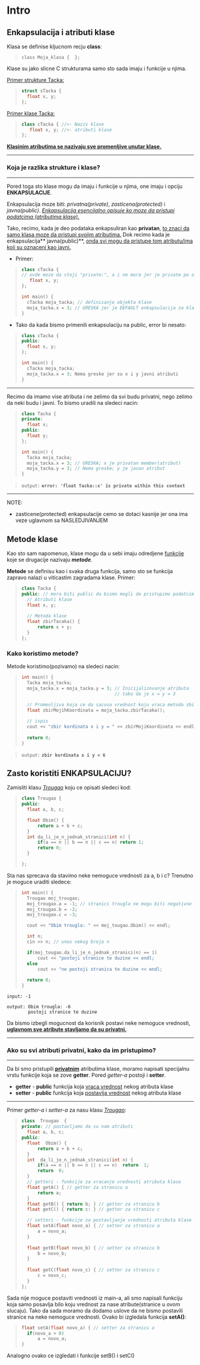 # Intro
## Enkapsulacija i atributi klase
Klasa se definise kljucnom recju **class**:

>`class Moja_klasa {  };`

Klase su jako slicne C strukturama samo sto sada imaju i funkcije u njima.

<ins>Primer strukture Tacka:</ins>
>```cpp
>struct sTacka {
>	float x, y;
>};
>```

<ins>Primer klase Tacka:</ins>
>```cpp
>class cTacka { //<- Naziv klase
>    float x, y; //<- atributi klase
>};
>```

<ins>**Klasinim atributima se nazivaju sve promenljive unutar klase.**</ins>

---------------------------------------------------------------------------
### Koja je razlika strukture i klase?
---------------------------------------------------------------------------
Pored toga sto klase mogu da imaju i funkcije u njima, one imaju i opciju **ENKAPSULACIJE**.

Enkapsulacija moze biti: *privatna(private)*, *zasticena(protected)* i *javna(public)*.
<ins>*Enkapsulacija esencijalno opisuje ko moze da pristupi podatcima (atributima klase).*</ins>

Tako, recimo, kada je deo podataka enkapsuliran kao **privatan**, <ins>to znaci da samo klasa moze da pristupi svojim atributima.</ins>
Dok recimo kada je enkapsulacija** javna(public)**, <ins>onda svi mogu da pristupe tom atributu/ima koji su oznaceni kao javni.</ins>


- Primer: 
>```cpp
>class cTacka { 
>// ovde moze da stoji "private:", a i ne mora jer je private po default-u
>    float x, y; 
>};
>
>int main() {
>	cTacka moja_tacka; // definisanje objekta klase
>	moja_tacka.x = 3; // GRESKA jer je DEFAULT enkapsulacija za klasu PRIVATE
>}
>```

- Tako da kada bismo primenili enkapsulaciju na public, error bi nesato:
>```cpp
>class cTacka {
>public:
>	float x, y;
>};
>
>int main() {
>	cTacka moja_tacka;
>	moja_tacka.x = 3; Nema greske jer su x i y javni atributi
>}
>```
---------------------------------------------------------------------------

Recimo da imamo vise atributa i ne zelimo da svi budu privatni, nego zelimo da neki budu i javni.
To bismo uradili na sledeci nacin:

>```cpp
>class Tacka {
>private:
>	float x;
>public:
>	float y;
>};
>
>int main() {
>	Tacka moja_tacka;
>	moja_tacka.x = 3; // GRESKA; x je privatan member(atribut)
>	moja_tacka.y = 3; // Nema greske; y je javan atribut
>}
>```

> `output:` **`error: 'float Tacka::x' is private within this context`**

---------------------------------------------------------------------------
NOTE:
- zasticene(protected) enkapsulacije cemo se dotaci kasnije jer ona ima veze uglavnom sa NASLEDJIVANJEM

## Metode klase

Kao sto sam napomenuo, klase mogu da u sebi imaju odredjene <ins>funkcije</ins> koje se drugacije nazivaju ***metode***.

**Metode** se definisu kao i svaka druga funkcija, samo sto se funkcija zapravo nalazi u viticastim zagradama klase. 
Primer:
>```cpp
>class Tacka {
>public: // mora biti public da bismo mogli da pristupimo podatcima u main-u
>	// Atributi klase
>	float x, y; 
>	
>	// Metoda klase
>	float zbirTacaka() { 
>		return x + y;
>	}
>};
>```

### Kako koristimo metode?

Metode koristimo(pozivamo) na sledeci nacin:
>```cpp
>int main() {
>	Tacka moja_tacka;
>	moja_tacka.x = moja_tacka.y = 3; // Inicijalizovanje atributa
>									 // tako da je x = y = 3
>	
>	// Promenljiva koja ce da sacuva vrednost koju vraca metoda zbirTacaka()
>	float zbirMojihKoordinata = moja_tacka.zbirTacaka();
>
>	// ispis
>	cout << "zbir kordinata x i y = " << zbirMojiKoordinata << endl;
>	
>	return 0;
>}
>```

>`output:` **`zbir kordinata x i y = 6`**
## Zasto koristiti ENKAPSULACIJU?
Zamisliti klasu <ins>*Trougao*</ins> koju ce opisati sledeci kod:
>```cpp
>class Trougao {
>public:
>	float a, b, c;
>
>	float Obim() {
>		return a + b + c;
>	}
>	int da_li_je_n_jednak_stranici(int n) {
>		if(a == n || b == n || c == n) return 1;
>		return 0;
>	}
>
>};
>```
Sta nas sprecava da stavimo neke nemoguce vrednosti za a, b i c?
Trenutno je moguce uraditi sledece:
>```cpp
>int main() {
>	Trougao moj_trougao;
>	moj_trougao.a = -1; // stranici trougla ne mogu biti negativne
>	moj_trougao.b = -2;
>	moj_trougao.c = -3;
>
>	cout << "Obim trougla: " << moj_tougao.Obim() << endl;
>
>	int n;
>	cin >> n; // unos nekog broja n
>
>	if(moj_tougao.da_li_je_n_jednak_stranici(n) == 1)
>		cout << "postoji stranice te duzine << endl;
>	else
>		cout << "ne postoji stranica te duzine << endl;
>	
>	return 0;
>}
>```

```
input: -1
```
```
output: Obim trougla: -6
		postoji stranice te duzine
```

Da bismo izbegli mogucnost da korisnik postavi neke nemoguce vrednosti, <ins>**uglavnom sve atribute stavljamo da su privatni.**</ins>

-----------
### Ako su svi atributi privatni, kako da im pristupimo?
----------------
Da bi smo pristupili <ins>**privatnim**</ins> atributima klase, moramo napisati specijalnu vrstu funkcije koja se zove **getter**. Pored *getter-a* postoji i **setter**.
- **getter** - **public** funkcija koja <ins>vraca vrednost</ins> nekog atributa klase
- **setter** - **public** funkcija koja <ins>postavlja vrednost</ins> nekog atributa klase
---------
Primer *getter-a* i *setter-a* za nasu klasu <ins>*Trougao*</ins>:
>```cpp
>class  Trougao  {  
>private: // postavljamo da su nam atributi 
>	float a, b, c;
>public: 	
>	float  Obim() {  
>		return a + b + c;  
>	}
>	int  da_li_je_n_jednak_stranici(int n) {  
>		if(a == n || b == n || c == n)  return  1;  
>		return  0;  
>	}  
>	// getteri - funkcije za vracanje vrednosti atributa klase
>	float getA() { // getter za stranicu a
>		return a;
>	}
>	float getB() { return b; } // getter za stranicu b
>	float getC() { return c: } // getter za stranicu c
>
>	// setteri - funkcije za postavljanje vrednosti atributa klase
>	float setA(float novo_a) { // setter za stranicu a
>		a = novo_a;
>	}
>	
>	float getB(float novo_b) { // setter za stranicu b
>		b = novo_b; 
>	}
>	
>	float getC(float novo_c) { // setter za stranicu c
>		c = novo_c; 
>	}
>};
>```
Sada nije moguce postaviti vrednosti iz main-a, ali smo napisali funkciju koja samo posavlja bilo koju vrednost za nase atribute(stranice u ovom slucaju).
Tako da sada moramo da dodamo uslove da ne bismo postavili stranice na neke nemoguce vrednosti.
Ovako bi izgledala funkcija **setA()**:
>```cpp
>float setA(float novo_a) { // setter za stranicu a
>	if(novo_a > 0)
>		a = novo_a;
>}
>```
Analogno ovako ce izgledati i funkcije setB() i setC()
